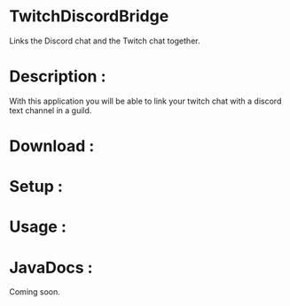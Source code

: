 # TwitchDiscordBridge
Links the Discord chat and the Twitch chat together.
# Description :
With this application you will be able to link your twitch chat with a discord text channel in a guild.
# Download :

# Setup :

# Usage :

# JavaDocs :
Coming soon.
